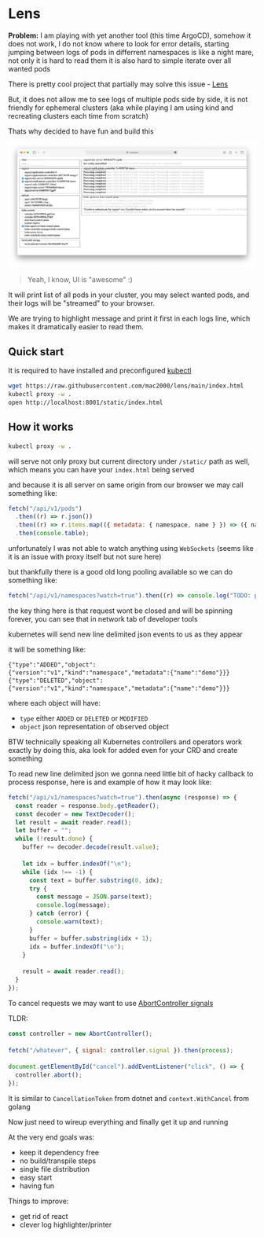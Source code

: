 # Lens

**Problem:** I am playing with yet another tool (this time ArgoCD), somehow it does not work, I do not know where to look for error details, starting jumping between logs of pods in differrent namespaces is like a night mare, not only it is hard to read them it is also hard to simple iterate over all wanted pods

There is pretty cool project that partially may solve this issue - [Lens](https://k8slens.dev)

But, it does not allow me to see logs of multiple pods side by side, it is not friendly for ephemeral clusters (aka while playing I am using kind and recreating clusters each time from scratch)

Thats why decided to have fun and build this

![screenshot](screenshot.png)

> Yeah, I know, UI is "awesome" :)

It will print list of all pods in your cluster, you may select wanted pods, and their logs will be "streamed" to your browser.

We are trying to highlight message and print it first in each logs line, which makes it dramatically easier to read them.

## Quick start

It is required to have installed and preconfigured [kubectl](https://kubernetes.io/docs/tasks/tools/)

```bash
wget https://raw.githubusercontent.com/mac2000/lens/main/index.html
kubectl proxy -w .
open http://localhost:8001/static/index.html
```

## How it works

```bash
kubectl proxy -w .
```

will serve not only proxy but current directory under `/static/` path as well, which means you can have your `index.html` being served

and because it is all server on same origin from our browser we may call something like:

```js
fetch("/api/v1/pods")
  .then((r) => r.json())
  .then((r) => r.items.map(({ metadata: { namespace, name } }) => ({ namespace, name })))
  .then(console.table);
```

unfortunately I was not able to watch anything using `WebSockets` (seems like it is an issue with proxy itself but not sure here)

but thankfully there is a good old long pooling available so we can do something like:

```js
fetch("/api/v1/namespaces?watch=true").then((r) => console.log("TODO: process long pooling request"));
```

the key thing here is that request wont be closed and will be spinning forever, you can see that in network tab of developer tools

kubernetes will send new line delimited json events to us as they appear

it will be something like:

```ndjson
{"type":"ADDED","object":{"version":"v1","kind":"namespace","metadata":{"name":"demo"}}}
{"type":"DELETED","object":{"version":"v1","kind":"namespace","metadata":{"name":"demo"}}}
```

where each object will have:

- `type` either `ADDED` or `DELETED` or `MODIFIED`
- `object` json representation of observed object

BTW technically speaking all Kubernetes controllers and operators work exactly by doing this, aka look for added even for your CRD and create something

To read new line delimited json we gonna need little bit of hacky callback to process response, here is and example of how it may look like:

```js
fetch("/api/v1/namespaces?watch=true").then(async (response) => {
  const reader = response.body.getReader();
  const decoder = new TextDecoder();
  let result = await reader.read();
  let buffer = "";
  while (!result.done) {
    buffer += decoder.decode(result.value);

    let idx = buffer.indexOf("\n");
    while (idx !== -1) {
      const text = buffer.substring(0, idx);
      try {
        const message = JSON.parse(text);
        console.log(message);
      } catch (error) {
        console.warn(text);
      }
      buffer = buffer.substring(idx + 1);
      idx = buffer.indexOf("\n");
    }

    result = await reader.read();
  }
});
```

To cancel requests we may want to use [AbortController signals](https://developer.mozilla.org/en-US/docs/Web/API/AbortController/signal)

TLDR:

```js
const controller = new AbortController();

fetch("/whatever", { signal: controller.signal }).then(process);

document.getElementById("cancel").addEventListener("click", () => {
  controller.abort();
});
```

It is similar to `CancellationToken` from dotnet and `context.WithCancel` from golang

Now just need to wireup everything and finally get it up and running

At the very end goals was:

- keep it dependency free
- no build/transpile steps
- single file distribution
- easy start
- having fun

Things to improve:

- get rid of react
- clever log highlighter/printer
